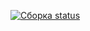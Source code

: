 [![Сборка status](https://ci.appveyor.com/api/projects/status/w6hkw1wmddsggcq3?svg=true)](https://ci.appveyor.com/project/aparovi4/aqa-code-1-2)
